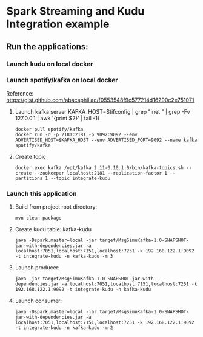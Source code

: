 # Spark Streaming and Kudu Integration example


## Run the applications:

### Launch kudu on local docker

### Launch spotify/kafka on local docker

Reference: https://gist.github.com/abacaphiliac/f0553548f9c577214d16290c2e751071

1. Launch kafka server
   KAFKA_HOST=$(ifconfig | grep "inet " | grep -Fv 127.0.0.1 |  awk '{print $2}' | tail -1)
   ```
   docker pull spotify/kafka
   docker run -d -p 2181:2181 -p 9092:9092 --env ADVERTISED_HOST=$KAFKA_HOST --env ADVERTISED_PORT=9092 --name kafka spotify/kafka
   ```
2. Create topic
   ```
   docker exec kafka /opt/kafka_2.11-0.10.1.0/bin/kafka-topics.sh --create --zookeeper localhost:2181 --replication-factor 1 --partitions 1 --topic integrate-kudu
   ```

### Launch this application
1. Build from project root directory:
   ```
   mvn clean package
   ```
2. Create kudu table: kafka-kudu
   ```
   java -Dspark.master=local -jar target/MsgSimuKafka-1.0-SNAPSHOT-jar-with-dependencies.jar -a localhost:7051,localhost:7151,localhost:7251 -k 192.168.122.1:9092 -t integrate-kudu -n kafka-kudu -m 3
   ```
3. Launch producer:
   ```
   java -jar target/MsgSimuKafka-1.0-SNAPSHOT-jar-with-dependencies.jar -a localhost:7051,localhost:7151,localhost:7251 -k 192.168.122.1:9092 -t integrate-kudu -n kafka-kudu
   ```
4. Launch consumer:
   ```
   java -Dspark.master=local -jar target/MsgSimuKafka-1.0-SNAPSHOT-jar-with-dependencies.jar -a localhost:7051,localhost:7151,localhost:7251 -k 192.168.122.1:9092 -t integrate-kudu -n kafka-kudu -m 2
   ```
